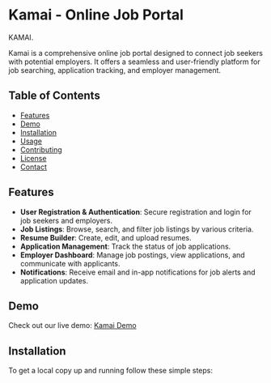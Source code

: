 # Kamai - Online Job Portal
KAMAI.

Kamai is a comprehensive online job portal designed to connect job seekers with potential employers. It offers a seamless and user-friendly platform for job searching, application tracking, and employer management.

## Table of Contents

- [Features](#features)
- [Demo](#demo)
- [Installation](#installation)
- [Usage](#usage)
- [Contributing](#contributing)
- [License](#license)
- [Contact](#contact)

## Features

- **User Registration & Authentication**: Secure registration and login for job seekers and employers.
- **Job Listings**: Browse, search, and filter job listings by various criteria.
- **Resume Builder**: Create, edit, and upload resumes.
- **Application Management**: Track the status of job applications.
- **Employer Dashboard**: Manage job postings, view applications, and communicate with applicants.
- **Notifications**: Receive email and in-app notifications for job alerts and application updates.

## Demo

Check out our live demo: [Kamai Demo](https://your-demo-url.com)

## Installation

To get a local copy up and running follow these simple steps:

